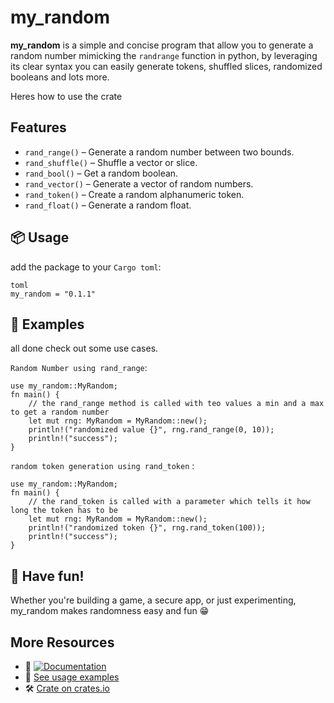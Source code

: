 # my_random

**my_random** is a simple and concise program that allow you to generate a random number mimicking the `randrange` function in python, by leveraging its clear syntax you can easily generate tokens, shuffled slices, randomized booleans and lots more.

Heres how to use the crate

## Features

- `rand_range()` – Generate a random number between two bounds.
- `rand_shuffle()` – Shuffle a vector or slice.
- `rand_bool()` – Get a random boolean.
- `rand_vector()` – Generate a vector of random numbers.
- `rand_token()` – Create a random alphanumeric token.
- `rand_float()` – Generate a random float.

## 📦 Usage

add the package to your `Cargo toml`:

```
toml
my_random = "0.1.1"

```

## 🧪 Examples

all done check out some use cases.

`Random Number using rand_range`:

```
use my_random::MyRandom;
fn main() {
    // the rand_range method is called with teo values a min and a max to get a random number
    let mut rng: MyRandom = MyRandom::new();
    println!("randomized value {}", rng.rand_range(0, 10));
    println!("success");
}
```

`random token generation using rand_token` :

```
use my_random::MyRandom;
fn main() {
    // the rand_token is called with a parameter which tells it how long the token has to be
    let mut rng: MyRandom = MyRandom::new();
    println!("randomized token {}", rng.rand_token(100));
    println!("success");
}

```

## 🎉 Have fun!

Whether you're building a game, a secure app, or just experimenting, my_random makes randomness easy and fun 😁

## More Resources

- 📖 [![Documentation](https://docs.rs/my_random/badge.svg)](https://docs.rs/my_random)
- 🧪 [See usage examples](https://github.com/JadeEmperor02/my_random/tree/master/examples)
- 🛠️ [Crate on crates.io](https://crates.io/crates/my_random)
